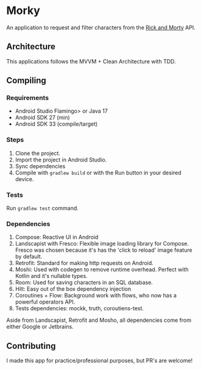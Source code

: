 # Morky

An application to request and filter characters from
the [Rick and Morty](https://rickandmortyapi.com/) API.

## Architecture

This applications follows the MVVM + Clean Architecture with TDD.

## Compiling

### Requirements

- Android Studio Flamingo> or Java 17
- Android SDK 27 (min)
- Android SDK 33 (compile/target)

### Steps

1. Clone the project.
2. Import the project in Android Studio.
3. Sync dependencies
4. Compile with `gradlew build` or with the Run button in your desired device.

### Tests

Run `gradlew test` command.

### Dependencies

1. Compose: Reactive UI in Android
2. Landscapist with Fresco: Flexible image loading library for Compose. Fresco was chosen because
   it's has the 'click to reload' image feature by default.
3. Retrofit: Standard for making http requests on Android.
4. Moshi: Used with codegen to remove runtime overhead. Perfect with Kotlin and it's nullable types.
5. Room: Used for saving characters in an SQL database.
6. Hilt: Easy out of the box dependency injection
7. Coroutines + Flow: Background work with flows, who now has a powerful operators API.
8. Tests dependencies: mockk, truth, coroutiens-test.

Aside from Landscapist, Retrofit and Mosho, all dependencies come from either Google or Jetbrains.

## Contributing

I made this app for practice/professional purposes, but PR's are welcome!